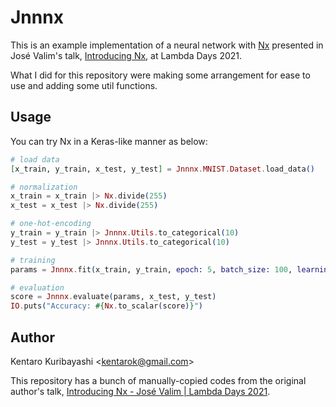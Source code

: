 # Jnnnx

This is an example implementation of a neural network with [Nx](https://github.com/elixir-nx/nx) presented in José Valim's talk, [Introducing Nx](https://www.youtube.com/watch?v=fPKMmJpAGWc), at Lambda Days 2021.

What I did for this repository were making some arrangement for ease to use and adding some util functions.

## Usage

You can try Nx in a Keras-like manner as below:

```elixir
# load data
[x_train, y_train, x_test, y_test] = Jnnnx.MNIST.Dataset.load_data()

# normalization
x_train = x_train |> Nx.divide(255)
x_test = x_test |> Nx.divide(255)

# one-hot-encoding
y_train = y_train |> Jnnnx.Utils.to_categorical(10)
y_test = y_test |> Jnnnx.Utils.to_categorical(10)

# training
params = Jnnnx.fit(x_train, y_train, epoch: 5, batch_size: 100, learning_rate: 0.01)

# evaluation
score = Jnnnx.evaluate(params, x_test, y_test)
IO.puts("Accuracy: #{Nx.to_scalar(score)}")
```

## Author

Kentaro Kuribayashi &lt;kentarok@gmail.com&gt;

This repository has a bunch of manually-copied codes from the original author's talk, [Introducing Nx - José Valim | Lambda Days 2021](https://www.youtube.com/watch?v=fPKMmJpAGWc).
